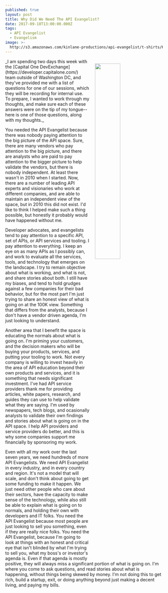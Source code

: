 ```yaml
---
published: true
layout: post
title: Why Did We Need The API Evangelist?
date: 2017-09-18T13:00:00.000Z
tags:
  - API Evangelist
  - Evangelism
image: >-
  http://s3.amazonaws.com/kinlane-productions/api-evangelist/t-shirts/KL_InApiWeTrust-1000.png
---
```

<p><img src="http://s3.amazonaws.com/kinlane-productions/api-evangelist/t-shirts/KL_InApiWeTrust-1000.png" align="right" width="40%" style="padding: 15px;" /></p>
_I am spending two days this week with the [Capital One DevExchange](https://developer.capitalone.com/) team outside of Washington DC, and they've provided me with a list of questions for one of our sessions, which they will be recording for internal use. To prepare, I wanted to work through my thoughts, and make sure each of these answers were on the tip of my tongue--here is one of those questions, along with my thoughts._

You needed the API Evangelist because there was nobody paying attention to the big picture of the API space. Sure, there are many vendors who pay attention to the big picture, and there are analysts who are paid to pay attention to the bigger picture to help validate the vendors, but there is nobody independent. At least there wasn't in 2010 when I started. Now, there are a number of leading API experts and visionaries who work at different companies, and are able to maintain an independent view of the space, but in 2010 this did not exist. I'd like to think I helped make such a thing possible, but honestly it probably would have happened without me. 

Developer advocates, and evangelists tend to pay attention to a specific API, set of APIs, or API services and tooling. I pay attention to everything. I keep an eye on as many APIs as I possibly can, and work to evaluate all the services, tools, and technology that emerges on the landscape. I try to remain objective about what is working, and what is not, and share stories about both. I still have my biases, and tend to hold grudges against a few companies for their bad behavior, but for the most part I'm just trying to share an honest view of what is going on at the 100K view. Something that differs from the analysts, because I don't have a vendor driven agenda, I'm just looking to understand.

Another area that I benefit the space is educating the normals about what is going on. I'm priming your customers, and the decision makers who will be buying your products, services, and putting your tooling to work. Not every company is willing to invest heavily in the area of API education beyond their own products and services, and it is something that needs significant investment. I've had API service providers thank me for providing articles, white papers, research, and guides they can use to help validate what they are saying. I'm used by newspapers, tech blogs, and ocasionally analysts to validate their own findings and stories about what is going on in the API space. I help API providers and service providers do better, and this is why some companies support me financially by sponsoring my work. 

Even with all my work over the last seven years, we need hundreds of more API Evangelists. We need API Evangelist in every industry, and in every country and region. It's not a model that will scale, and don't think about going to get some funding to make it happen. We just need other people who care about their sectors, have the capacity to make sense of the technology, while also still be able to explain what is going on to normals, and holding their own with developers and IT folks. You need the API Evangelist because most people are just looking to sell you something, even if they are really nice folks. You need the API Evangelist, because I'm going to look at things with an honest and critical eye that isn't blinded by what I'm trying to sell you, what my boss's or investor's agenda is. Even if that agenda is mostly positive, they will always miss a significant portion of what is going on. I'm where you come to ask questions, and read stories about what is happening, without things being skewed by money. I'm not doing this to get rich, build a startup, exit, or doing anything beyond just making a decent living, and paying my bills.